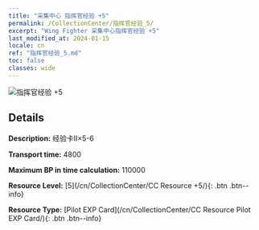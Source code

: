```yaml
---
title: "采集中心 指挥官经验 +5"
permalink: /CollectionCenter/指挥官经验_5/
excerpt: "Wing Fighter 采集中心指挥官经验 +5"
last_modified_at: 2024-01-15
locale: cn
ref: "指挥官经验_5.md"
toc: false
classes: wide
---
```



![指挥官经验 +5](/images/cc/CC_Pilot_EXP_Card_5.png)

## Details

  **Description:** 经验卡II×5-6

  **Transport time:** 4800

  **Maximum BP in time calculation:** 110000

  **Resource Level:** [5](/cn/CollectionCenter/CC Resource +5/){: .btn .btn--info}

  **Resource Type:** [Pilot EXP Card](/cn/CollectionCenter/CC Resource Pilot EXP Card/){: .btn .btn--info}

